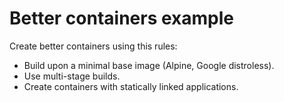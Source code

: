 Better containers example
==================

Create better containers using this rules:

- Build upon a minimal base image (Alpine, Google distroless).
- Use multi-stage builds.
- Create containers with statically linked applications.
